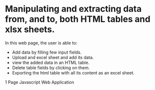 # Manipulating and extracting data from, and to, both HTML tables and xlsx sheets.

In this web page, the user is able to:
 - Add data by filling few input fields.
 - Upload and excel sheet and add its data.
 - view the added data in an HTML table.
 - Delete table fields by clicking on them.
 - Exporting the html table with all its content as an excel sheet.
 
1 Page Javascript Web Application
